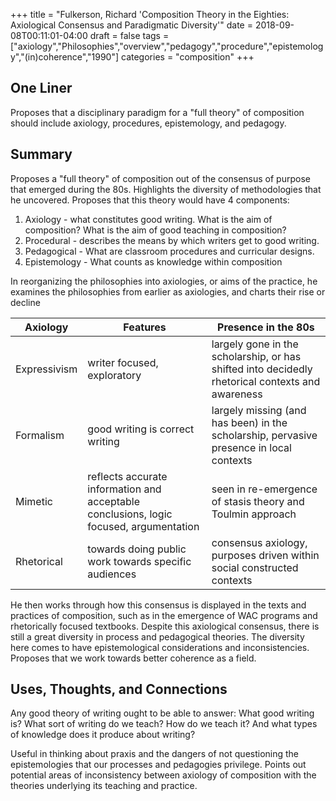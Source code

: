 +++
title = "Fulkerson, Richard 'Composition Theory in the Eighties: Axiological Consensus and Paradigmatic Diversity'"
date = 2018-09-08T00:11:01-04:00
draft = false
tags = ["axiology","Philosophies","overview","pedagogy","procedure","epistemology","(in)coherence","1990"]
categories = "composition"
+++
## One Liner
Proposes that a disciplinary paradigm for a "full theory" of composition should include  axiology, procedures, epistemology, and pedagogy.

## Summary

Proposes a "full theory" of composition out of the consensus of purpose that emerged during the 80s. Highlights the diversity of methodologies that he uncovered. Proposes that this theory would have 4 components:

1. Axiology - what constitutes good writing. What is the aim of composition? What is the aim of good teaching in composition?
2. Procedural - describes the means by which writers get to good writing.
3. Pedagogical - What are classroom procedures and curricular designs.
4. Epistemology - What counts as knowledge within composition

In reorganizing the philosophies into axiologies, or aims of the practice, he examines the philosophies from earlier as axiologies, and charts their rise or decline

Axiology | Features | Presence in the 80s
---|---|---
Expressivism | writer focused, exploratory | largely gone in the scholarship, or has shifted into decidedly rhetorical contexts and awareness
Formalism | good writing is correct writing | largely missing (and has been) in the scholarship, pervasive presence in local contexts
Mimetic | reflects accurate information and acceptable conclusions, logic focused, argumentation | seen in re-emergence of stasis theory and Toulmin approach
Rhetorical | towards doing public work towards specific audiences | consensus axiology, purposes driven within social constructed contexts

He then works through how this consensus is displayed in the texts and practices of composition, such as in the emergence of WAC programs and rhetorically focused textbooks. Despite this axiological consensus, there is still a great diversity in process and pedagogical theories. The diversity here comes to have epistemological considerations and inconsistencies. Proposes that we work towards better coherence as a field.

## Uses, Thoughts, and Connections
Any good theory of writing ought to be able to answer: What good writing is? What sort of writing do we teach? How do we teach it? And what types of knowledge does it produce about writing?

Useful in thinking about praxis and the dangers of not questioning the epistemologies that our processes and pedagogies privilege. Points out potential areas of inconsistency between axiology of composition with the theories underlying its teaching and practice.
